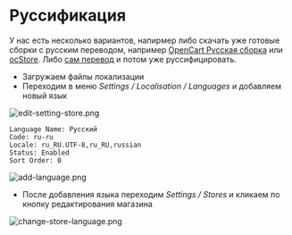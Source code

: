 # Руссификация

У нас есть несколько вариантов, напирмер либо скачать уже готовые сборки с русским переводом, например [OpenCart Русская сборка](http://opencart-russia.ru/) или [ocStore](https://ocstore.com/). Либо [сам перевод](https://www.opencart.com/index.php?route=marketplace/extension/info&extension_id=16735&filter_search=russian&filter_category_id=2&filter_license=0&filter_download_id=47) и потом уже руссифицировать.

* Загружаем файлы локализации
* Переходим в меню *Settings / Localisation / Languages* и добавляем новый язык

![edit-setting-store.png](https://github.com/kamuz/study/blob/master/content/opencart/content/img/edit-setting-store.png?raw=true)

```
Language Name: Русский
Code: ru-ru
Locale: ru_RU.UTF-8,ru_RU,russian
Status: Enabled
Sort Order: 0
```

![add-language.png](https://github.com/kamuz/study/blob/master/content/opencart/content/img/add-language.png?raw=true)

* После добавления языка переходим *Settings / Stores* и кликаем по кнопку редактирования магазина

![change-store-language.png](https://github.com/kamuz/study/blob/master/content/opencart/content/img/change-store-language.png?raw=true)
